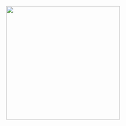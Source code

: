 <p align="center">
<img  src="https://cdn.discordapp.com/attachments/768646098964709446/934888574011195442/5fzL.gif" width="300px"  />
</p>
